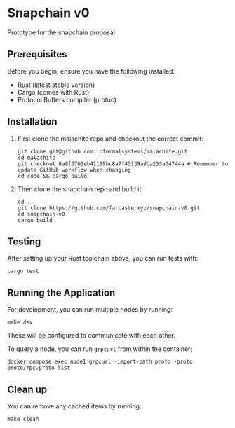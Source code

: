 # Snapchain v0

Prototype for the snapchain proposal

## Prerequisites

Before you begin, ensure you have the following installed:
- Rust (latest stable version)
- Cargo (comes with Rust)
- Protocol Buffers compiler (protoc)

## Installation

1. First clone the malachite repo and checkout the correct commit:
   ```
   git clone git@github.com:informalsystems/malachite.git
   cd malachite
   git checkout 8a9f3702eb41199bc8a7f45139adba233a04744a # Remember to update GitHub workflow when changing
   cd code && cargo build
   ```
2. Then clone the snapchain repo and build it:
   ```
   cd ..
   git clone https://github.com/farcasterxyz/snapchain-v0.git
   cd snapchain-v0
   cargo build
   ```

## Testing

After setting up your Rust toolchain above, you can run tests with:

```
cargo test
```

## Running the Application

For development, you can run multiple nodes by running:
```
make dev
```

These will be configured to communicate with each other.

To query a node, you can run `grpcurl` from within the container:

```
docker compose exec node1 grpcurl -import-path proto -proto proto/rpc.proto list
```

## Clean up

You can remove any cached items by running:

```
make clean
```
